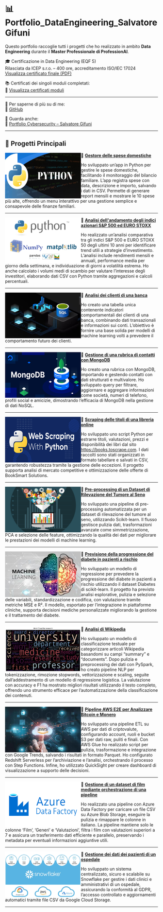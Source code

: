 # 📊 Portfolio_DataEngineering_Salvatore Gifuni

Questo portfolio raccoglie tutti i progetti che ho realizzato in ambito **Data Engineering** durante il **Master Professionale di ProfessionAI**.

🎓 Certificazione in Data Engineering (EQF 5)  
Rilasciata da ICEP s.r.o. – 400 ore, accreditamento ISO/IEC 17024  
[Visualizza certificato finale (PDF)](https://github.com/SalvatoreGifuni/Portfolio_CyberSecurity/blob/main/EPICODE_CS0225IT_CERT/Certificato_Finale/652696cd-f9c9-416d-a2b8-6ba49db3a51c.pdf)  

📚 Certificati dei singoli moduli completati:  
🔗 [Visualizza certificati moduli](https://github.com/SalvatoreGifuni/Portfolio_DataEng/tree/main/MasterDataEngineering_ProfessioAI_Cert/MasterDataEngineering_ProfessioAI_Cert_singlecourse)

---

👤 Per saperne di più su di me:  
🔗 [GitHub](https://github.com/SalvatoreGifuni)

💼 Guarda anche:  
🔗 [Portfolio Cybersecurity – Salvatore Gifuni](https://github.com/SalvatoreGifuni/Portfolio_CyberSecurity)

---

## 📂 Progetti Principali

<img align="left" width="250" height="150" src="https://github.com/SalvatoreGifuni/Portfolio_DataEng/blob/main/Images/1.jpeg?raw=true"> 🔸 **[Gestore delle spese domestiche](https://github.com/SalvatoreGifuni/Portfolio_CyberSecurity/tree/main/EPICODE_CS0225IT_PROJ/Proj1_VLAN)**

Ho sviluppato un’app in Python per gestire le spese domestiche, facilitando il monitoraggio del bilancio familiare. L’app registra spese con data, descrizione e importo, salvando i dati in CSV. Permette di generare report mensili e mostrare le 10 spese più alte, offrendo un menu interattivo per una gestione semplice e consapevole delle finanze familiari.

---

<img align="left" width="250" height="150" src="https://github.com/SalvatoreGifuni/Portfolio_DataEng/blob/main/Images/2.jpeg?raw=true"> 🔸 **[Analisi dell'andamento degli indici azionari S&P 500 ed EURO STOXX](https://github.com/SalvatoreGifuni/Portfolio_CyberSecurity/tree/main/EPICODE_CS0225IT_PROJ/Proj2_AnalisiPython)**

Ho realizzato un’analisi comparativa tra gli indici S&P 500 e EURO STOXX 50 degli ultimi 10 anni per identificare trend utili a strategie d’investimento. L’analisi include rendimenti mensili e annuali, performance media per giorno della settimana, e individuazione di giorni a volatilità estrema. Ho anche calcolato i volumi medi di scambio per valutare l’interesse degli investitori, elaborando dati CSV con Python tramite aggregazioni e calcoli percentuali.

---

<img align="left" width="250" height="150" src="https://github.com/SalvatoreGifuni/Portfolio_DataEng/blob/main/Images/3.jpeg?raw=true"> 🔸 **[Analisi dei clienti di una banca](https://github.com/SalvatoreGifuni/Portfolio_CyberSecurity/tree/main/EPICODE_CS0225IT_PROJ/Proj3_PfSense)**

Ho creato una tabella unica contenente indicatori comportamentali dei clienti di una banca, combinando dati transazionali e informazioni sui conti. L’obiettivo è fornire una base solida per modelli di machine learning volti a prevedere il comportamento futuro dei clienti.

---

<img align="left" width="250" height="150" src="https://github.com/SalvatoreGifuni/Portfolio_DataEng/blob/main/Images/4.jpeg?raw=true"> 🔸 **[Gestione di una rubrica di contatti con MongoDB](https://github.com/SalvatoreGifuni/Portfolio_CyberSecurity/tree/main/EPICODE_CS0225IT_PROJ/Proj4_EmailPhishing)**

Ho creato una rubrica con MongoDB, importando e gestendo contatti con dati strutturati e multivalore. Ho sviluppato query per filtrare, aggiornare e aggregare informazioni come società, numeri di telefono, profili social e amicizie, dimostrando l’efficacia di MongoDB nella gestione di dati NoSQL.

---

<img align="left" width="250" height="150" src="https://github.com/SalvatoreGifuni/Portfolio_DataEng/blob/main/Images/5.jpeg?raw=true"> 🔸 **[Scraping delle titoli di una libreria online](https://github.com/SalvatoreGifuni/Portfolio_CyberSecurity/tree/main/EPICODE_CS0225IT_PROJ/Proj5_Hydra_BlaxBox_SidesVancouver)**

Ho sviluppato uno script Python per estrarre titoli, valutazioni, prezzi e disponibilità dei libri dal sito https://books.toscrape.com. I dati raccolti sono stati organizzati in formato tabellare e salvati in CSV, garantendo robustezza tramite la gestione delle eccezioni. Il progetto supporta analisi di mercato competitive e ottimizzazione delle offerte di BookSmart Solutions.

---

<img align="left" width="250" height="150" src="https://github.com/SalvatoreGifuni/Portfolio_DataEng/blob/main/Images/6.jpeg?raw=true">🔸  **[Pre-processing di un Dataset di Rilevazione del Tumore al Seno](https://github.com/SalvatoreGifuni/Portfolio_CyberSecurity/tree/main/EPICODE_CS0225IT_PROJ/Proj6_Metasploit)**

Ho sviluppato una pipeline di pre-processing automatizzata per un dataset di rilevazione del tumore al seno, utilizzando Scikit-learn. Il flusso gestisce pulizia dati, trasformazioni avanzate come simmetrizzazione, PCA e selezione delle feature, ottimizzando la qualità dei dati per migliorare le prestazioni dei modelli di machine learning.


---

<img align="left" width="250" height="150" src="https://github.com/SalvatoreGifuni/Portfolio_DataEng/blob/main/Images/7.jpeg?raw=true">🔸 **[Previsione della progressione del diabete in pazienti a rischio](https://github.com/SalvatoreGifuni/Portfolio_CyberSecurity/tree/main/EPICODE_CS0225IT_PROJ/Proj7_wireshark)**

Ho sviluppato un modello di regressione per prevedere la progressione del diabete in pazienti a rischio utilizzando il dataset Diabetes di scikit-learn. Il progetto ha previsto analisi esplorative, pulizia e selezione delle variabili, standardizzazione e codifica, con valutazione tramite metriche MSE e R². Il modello, esportato per l’integrazione in piattaforme cliniche, supporta decisioni mediche personalizzate migliorando la gestione e il trattamento del diabete.

---

<img align="left" width="250" height="150" src="https://github.com/SalvatoreGifuni/Portfolio_DataEng/blob/main/Images/8.jpeg?raw=true">🔸 **[Analisi di Wikipedia](https://github.com/SalvatoreGifuni/Portfolio_CyberSecurity/tree/main/EPICODE_CS0225IT_PROJ/Proj8_WindowsServer_ActiveDiectory)**

Ho sviluppato un modello di classificazione testuale per categorizzare articoli Wikipedia basandomi su campi “summary” e “documents”. Dopo pulizia e preprocessing dei dati con PySpark, ho creato pipeline NLP per tokenizzazione, rimozione stopwords, vettorizzazione e scaling, seguite dall’addestramento di un modello di regressione logistica. La valutazione con accuracy e F1 ha mostrato migliori risultati utilizzando il testo completo, offrendo uno strumento efficace per l’automatizzazione della classificazione dei contenuti.

---

<img align="left" width="250" height="150" src="https://github.com/SalvatoreGifuni/Portfolio_DataEng/blob/main/Images/9.jpeg?raw=true">🔸 **[Pipeline AWS E2E per Analizzare Bitcoin e Monero](https://github.com/SalvatoreGifuni/Portfolio_CyberSecurity/tree/main/EPICODE_CS0225IT_PROJ/Proj9_PowerShell_Nmap_AnyRun_SQLi)**

Ho sviluppato una pipeline ETL su AWS per dati di criptovalute, configurando account, ruoli e bucket S3 per dati raw, puliti e finali. Con AWS Glue ho realizzato script per pulizia, trasformazione e integrazione con Google Trends, salvando i risultati in formato Parquet. Ho configurato Redshift Serverless per l’archiviazione e l’analisi, orchestrando il processo con Step Functions. Infine, ho utilizzato QuickSight per creare dashboard di visualizzazione a supporto delle decisioni.

---

<img align="left" width="250" height="150" src="https://github.com/SalvatoreGifuni/Portfolio_DataEng/blob/main/Images/10.jpeg?raw=true">🔸 **[Gestione di un dataset di film mediante orchestrazione di una pipeline](https://github.com/SalvatoreGifuni/Portfolio_CyberSecurity/tree/main/EPICODE_CS0225IT_PROJ/Proj9_PowerShell_Nmap_AnyRun_SQLi)**

Ho realizzato una pipeline con Azure Data Factory per caricare un file CSV su Azure Blob Storage, eseguire la pulizia e rimappare le colonne in italiano. La pipeline mantiene solo le colonne ‘Film’, ‘Generi’ e ‘Valutazioni’, filtra i film con valutazioni superiori a 7 e assicura un trasferimento dati efficiente e parallelo, preservando i metadata per eventuali informazioni aggiuntive utili.

---

<img align="left" width="250" height="150" src="https://github.com/SalvatoreGifuni/Portfolio_DataEng/blob/main/Images/11.jpeg?raw=true">🔸 **[Gestione dei dati dei pazienti di un ospedale](https://github.com/SalvatoreGifuni/Portfolio_CyberSecurity/tree/main/EPICODE_CS0225IT_PROJ/Proj9_PowerShell_Nmap_AnyRun_SQLi)**

Ho sviluppato un sistema centralizzato, sicuro e scalabile su Snowflake per gestire i dati clinici e amministrativi di un ospedale, assicurando la conformità al GDPR, l’accesso controllato e aggiornamenti automatici tramite file CSV da Google Cloud Storage.

---

